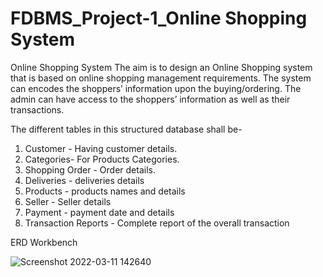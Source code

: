 # FDBMS_Project-1_Online Shopping System
 Online Shopping System
 The aim is to design an Online Shopping system that is based on online shopping management requirements. The system can encodes the shoppers’ information upon the buying/ordering. The admin can have access to the shoppers’ information as well as their transactions.

The different tables in this structured database shall be-
1. Customer - Having customer details.
2. Categories- For Products Categories.
3. Shopping Order - Order details.
4. Deliveries - deliveries details
5. Products - products names and details
6. Seller - Seller details
7. Payment - payment date and details
8. Transaction Reports - Complete report of the overall transaction

ERD Workbench

![Screenshot 2022-03-11 142640](https://user-images.githubusercontent.com/93568374/157835313-44aff0b3-54d0-46dd-8feb-cf2b2fc5a4a9.png)

